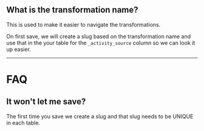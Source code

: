<!-- Shows in the transformation name when you haven't saved the transformation yet-->

## What is the transformation name?

This is used to make it easier to navigate the transformations.

On first save, we will create a slug based on the transformation name and use that in the your table for the `_activity_source` column so we can look it up easier.

---


# FAQ

## It won't let me save?
The first time you save we create a slug and that slug needs to be UNIQUE in each table.
